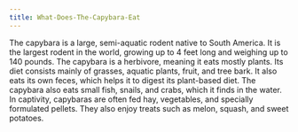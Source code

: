 ```yaml
---
title: What-Does-The-Capybara-Eat
---
```


The capybara is a large, semi-aquatic rodent native to South America. It is the largest rodent in the world, growing up to 4 feet long and weighing up to 140 pounds. The capybara is a herbivore, meaning it eats mostly plants. Its diet consists mainly of grasses, aquatic plants, fruit, and tree bark. It also eats its own feces, which helps it to digest its plant-based diet. The capybara also eats small fish, snails, and crabs, which it finds in the water. In captivity, capybaras are often fed hay, vegetables, and specially formulated pellets. They also enjoy treats such as melon, squash, and sweet potatoes.